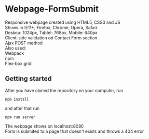 # Webpage-FormSubmit  
Responsive webpage created using HTML5, CSS3 and JS  
Shows in IE11+, Firefox, Chrome, Opera, Safari  
Deskop: 1024px, Tablet: 768px, Mobile: 640px  
Client-side validation od Contact Form section  
Ajax POST method  
Also used:  
Webpack  
npm  
Flex-box grid  
## Getting started  
After you have cloned the repository on your computer, run  
```
npm install
```  
and after that run
```
npm run server
```  
The webpage shows on localhost:8080  
Form is submited to a page that doesn't exists and throws a 404 error
